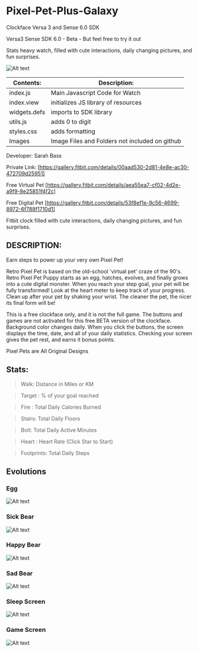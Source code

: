 # Pixel-Pet-Plus-Galaxy
Clockface Versa 3 and Sense 6.0 SDK 

Versa3 Sense SDK 6.0 - Beta - But feel free to try it out

Stats heavy watch, filled with cute interactions, daily changing pictures, and fun surprises.

![Alt text](https://github.com/SarahBass/Pixel-Pet-Plus-Galaxy/blob/main/promo/cute.png)

Contents: | Description:
--------- | ------------
index.js  | Main Javascript Code for Watch 
index.view | initializes JS library of resources
widgets.defs | imports to SDK library
utils.js | adds 0 to digit
styles.css | adds formatting
Images    | Image Files and Folders not included on github


 
 Developer: Sarah Bass
 
Private Link: [https://gallery.fitbit.com/details/00aad530-2d81-4e8e-ac30-472709d25951]
 
 Free Virtual Pet
 [https://gallery.fitbit.com/details/aea55ea7-cf02-4d2e-a9f9-8e25851f4f2c]
 
 Free Digital Pet
 [https://gallery.fitbit.com/details/53f8ef1e-9c56-4699-8972-6f788f1710d1]
 
 
Fitbit clock filled with cute interactions, daily changing pictures, and fun surprises.

## DESCRIPTION:
Earn steps to power up your very own Pixel Pet!

Retro Pixel Pet is based on the old-school 'virtual pet' craze of the 90's. Retro Pixel Pet Puppy starts as an egg, hatches, evolves, and finally grows into a cute digital monster. When you reach your step goal, your pet will be fully transformed! Look at the heart meter to keep track of your progress. Clean up after your pet by shaking your wrist. The cleaner the pet, the nicer its final form will be!

This is a free clockface only, and it is not the full game. The buttons and games are not activated for this free BETA version of the clockface. Background color changes daily. When you click the buttons, the screen displays the time, date, and all of your daily statistics. Checking your screen gives the pet rest, and earns it bonus points.

Pixel Pets are All Original Designs


## Stats:

>Walk: Distance in Miles or KM

>Target : % of your goal reached

>Fire : Total Daily Calories Burned

>Stairs: Total Daily Floors

>Bolt: Total Daily Active Minutes

>Heart : Heart Rate (Click Star to Start)

>Footprints: Total Daily Steps

## Evolutions

### Egg

![Alt text](https://github.com/SarahBass/Pixel-Pet-Plus-Galaxy/blob/main/promo/Versa3_336_pixel_4%203.png)

### Sick Bear

![Alt text](https://github.com/SarahBass/Pixel-Pet-Plus-Galaxy/blob/main/promo/Versa3_336_pixel_4.png)

### Happy Bear

![Alt text](https://github.com/SarahBass/Pixel-Pet-Plus-Galaxy/blob/main/promo/Versa3_336_pixel_4%202.png)


### Sad Bear

![Alt text](https://github.com/SarahBass/Pixel-Pet-Plus-Galaxy/blob/main/promo/Versa3_336_pixel_4%204.png)

### Sleep Screen

![Alt text](https://github.com/SarahBass/Galaxy-Pixel-Pet/blob/main/Promo/1EC68961-7F57-4808-B2F1-EFF45811E13C.png)

### Game Screen

![Alt text](https://github.com/SarahBass/Pixel-Pet-Plus-Galaxy/blob/main/promo/game.png)
